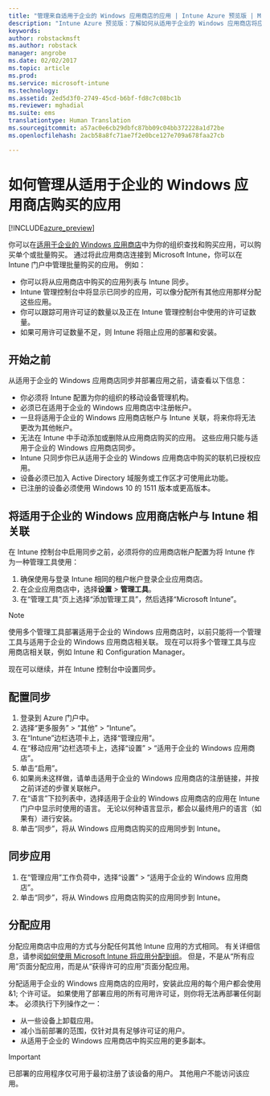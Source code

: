 ```yaml
---
title: "管理来自适用于企业的 Windows 应用商店的应用 | Intune Azure 预览版 | Microsoft Docs"
description: "Intune Azure 预览版：了解如何从适用于企业的 Windows 应用商店将应用同步到 Intune，并对其进行分配和跟踪。"
keywords: 
author: robstackmsft
ms.author: robstack
manager: angrobe
ms.date: 02/02/2017
ms.topic: article
ms.prod: 
ms.service: microsoft-intune
ms.technology: 
ms.assetid: 2ed5d3f0-2749-45cd-b6bf-fd8c7c08bc1b
ms.reviewer: mghadial
ms.suite: ems
translationtype: Human Translation
ms.sourcegitcommit: a57ac0e6cb29dbfc87bb09c04bb372228a1d72be
ms.openlocfilehash: 2acb58a8fc71ae7f2e0bce127e709a678faa27cb

---
```


# <a name="how-to-manage-apps-you-purchased-from-the-windows-store-for-business"></a>如何管理从适用于企业的 Windows 应用商店购买的应用

[!INCLUDE[azure_preview](../includes/azure_preview.md)]


你可以在[适用于企业的 Windows 应用商店](https://www.microsoft.com/business-store)中为你的组织查找和购买应用，可以购买单个或批量购买。 通过将此应用商店连接到 Microsoft Intune，你可以在 Intune 门户中管理批量购买的应用。 例如：
* 你可以将从应用商店中购买的应用列表与 Intune 同步。
* Intune 管理控制台中将显示已同步的应用，可以像分配所有其他应用那样分配这些应用。
* 你可以跟踪可用许可证的数量以及正在 Intune 管理控制台中使用的许可证数量。
* 如果可用许可证数量不足，则 Intune 将阻止应用的部署和安装。

## <a name="before-you-start"></a>开始之前
从适用于企业的 Windows 应用商店同步并部署应用之前，请查看以下信息：
* 你必须将 Intune 配置为你的组织的移动设备管理机构。
* 必须已在适用于企业的 Windows 应用商店中注册帐户。
* 一旦将适用于企业的 Windows 应用商店帐户与 Intune 关联，将来你将无法更改为其他帐户。
* 无法在 Intune 中手动添加或删除从应用商店购买的应用。 这些应用只能与适用于企业的 Windows 应用商店同步。
* Intune 只同步你已从适用于企业的 Windows 应用商店中购买的联机已授权应用。
* 设备必须已加入 Active Directory 域服务或工作区才可使用此功能。
* 已注册的设备必须使用 Windows 10 的 1511 版本或更高版本。

## <a name="associate-your-windows-store-for-business-account-with-intune"></a>将适用于企业的 Windows 应用商店帐户与 Intune 相关联
在 Intune 控制台中启用同步之前，必须将你的应用商店帐户配置为将 Intune 作为一种管理工具使用：
1. 确保使用与登录 Intune 相同的租户帐户登录企业应用商店。
2. 在企业应用商店中，选择**设置** > **管理工具**。
3. 在“管理工具”页上选择“添加管理工具”，然后选择“Microsoft Intune”。

> [!NOTE]
> 使用多个管理工具部署适用于企业的 Windows 应用商店时，以前只能将一个管理工具与适用于企业的 Windows 应用商店相关联。 现在可以将多个管理工具与应用商店相关联，例如 Intune 和 Configuration Manager。

现在可以继续，并在 Intune 控制台中设置同步。

## <a name="configure-synchronization"></a>配置同步

1. 登录到 Azure 门户中。
2. 选择“更多服务” > “其他” > “Intune”。
3. 在“Intune”边栏选项卡上，选择“管理应用”。
1. 在“移动应用”边栏选项卡上，选择“设置” > “适用于企业的 Windows 应用商店”。
2. 单击“启用”。
3. 如果尚未这样做，请单击适用于企业的 Windows 应用商店的注册链接，并按之前详述的步骤关联帐户。
5. 在“语言”下拉列表中，选择适用于企业的 Windows 应用商店的应用在 Intune 门户中显示时使用的语言。 无论以何种语言显示，都会以最终用户的语言（如果有）进行安装。
6. 单击“同步”，将从 Windows 应用商店购买的应用同步到 Intune。

## <a name="synchronize-apps"></a>同步应用

1. 在“管理应用”工作负荷中，选择“设置” > “适用于企业的 Windows 应用商店”。
2. 单击“同步”，将从 Windows 应用商店购买的应用同步到 Intune。

## <a name="assign-apps"></a>分配应用

分配应用商店中应用的方式与分配任何其他 Intune 应用的方式相同。 有关详细信息，请参阅[如何使用 Microsoft Intune 将应用分配到组](deploy-apps.md)。 但是，不是从“所有应用”页面分配应用，而是从“获得许可的应用”页面分配应用。

分配适用于企业的 Windows 应用商店的应用时，安装此应用的每个用户都会使用&1; 个许可证。 如果使用了部署应用的所有可用许可证，则你将无法再部署任何副本。 必须执行下列操作之一：
* 从一些设备上卸载应用。
* 减小当前部署的范围，仅针对具有足够许可证的用户。
* 从适用于企业的 Windows 应用商店中购买应用的更多副本。

> [!Important]
> 已部署的应用程序仅可用于最初注册了该设备的用户。 其他用户不能访问该应用。



<!--HONumber=Feb17_HO1-->


